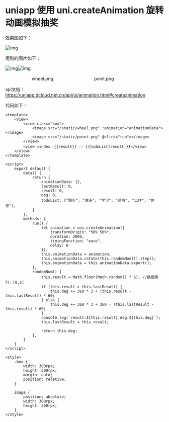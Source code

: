 # uniapp 使用 uni.createAnimation 旋转动画模拟抽奖

效果图如下：

![img](https://img2023.cnblogs.com/blog/2194212/202212/2194212-20221223092226485-1756993848.gif)

 用到的图片如下：

![img](https://img2023.cnblogs.com/blog/2194212/202212/2194212-20221223092309002-891582282.png)![img](https://img2023.cnblogs.com/blog/2194212/202212/2194212-20221223092326539-125596610.png)

 

　　　　　　wheel.png 　　　　　　　　　point.png

api文档：https://uniapp.dcloud.net.cn/api/ui/animation.html#createanimation

 代码如下：

```
<template>
    <view>
        <view class="box">
            <image src="/static/wheel.png" :animation="animationData"></image>
            <image src="/static/point.png" @click="run"></image>
        </view>
        <view >index：{{result}} -- {{todoList[result]}}</view>
    </view>
</template>

<script>
    export default {
        data() {
            return {
                animationData: {},
                lastResult: 0,
                result: 0,
                deg: 0,
                todoList: ["跑步", "游泳", "学习", "读书", "工作", "休息"],
            }
        },
        methods: {
            run() {
                let animation = uni.createAnimation({
                    transformOrigin: "50% 50%",
                    duration: 2000,
                    timingFunction: "ease",
                    delay: 0
                });
                this.animationData = animation;
                this.animationData.rotate(this.randomNum()).step();
                this.animationData = this.animationData.export();
            },
            randomNum() {
                this.result = Math.floor(Math.random() * 6); //数组索引：[0,5]
                if (this.result > this.lastResult) {
                    this.deg += 360 * 3 + (this.result - this.lastResult) * 60;
                } else {
                    this.deg += 360 * 3 + 360 - (this.lastResult - this.result) * 60;
                }
                console.log(`result:${this.result},deg:${this.deg}`);
                this.lastResult = this.result;

                return this.deg;
            },
        }
    }
</script>

<style>
    .box {
        width: 300rpx;
        height: 300rpx;
        margin: auto;
        position: relative;
    }

    image {
        position: absolute;
        width: 300rpx;
        height: 300rpx;
    }
</style>
```

 